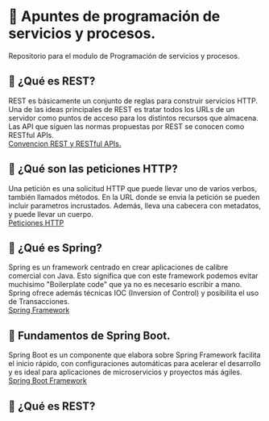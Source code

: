 # 📓 Apuntes de programación de servicios y procesos.
Repositorio para el modulo de Programación de servicios y procesos.

## 📍 ¿Qué es REST?
REST es básicamente un conjunto de reglas para construir servicios HTTP. Una de las ideas principales de REST es tratar todos los URLs de un servidor como puntos de acceso para los distintos recursos que almacena. Las API que siguen 
las normas propuestas por REST se conocen como RESTful APIs.   
[Convencion REST y RESTful APIs.](https://github.com/JasonDGian/Jandula-PSYP/blob/main/0-REST.md)

## 📍 ¿Qué son las peticiones HTTP?
Una petición es una solicitud HTTP que puede llevar uno de varios verbos, también llamados métodos. 
En la URL donde se envia la petición se pueden incluir parametros incrustados.
Además, lleva una cabecera con metadatos, y puede llevar un cuerpo.    
[Peticiones HTTP](https://github.com/JasonDGian/Jandula-PSYP/blob/main/0.1-Peticiones.md)   

## 📍 ¿Qué es Spring?
Spring es un framework centrado en crear aplicaciones de calibre comercial con Java. Esto significa que con este framework podemos evitar muchisimo "Boilerplate code" que ya no es necesario escribir a mano. Spring ofrece además técnicas IOC (Inversion of Control) y posibilita el uso de Transacciones.   
[Spring Framework](https://github.com/JasonDGian/Jandula-PSYP/blob/main/Spring-boot.md)

## 📍 Fundamentos de Spring Boot.
Spring Boot es un componente que elabora sobre Spring Framework facilita el inicio rápido, con configuraciones automáticas para acelerar el desarrollo y es ideal para aplicaciones de microservicios y proyectos más ágiles.
[Spring Boot Framework](https://github.com/JasonDGian/Jandula-PSYP/blob/main/2-Spring-Boot.md)



## 📍 ¿Qué es REST?
